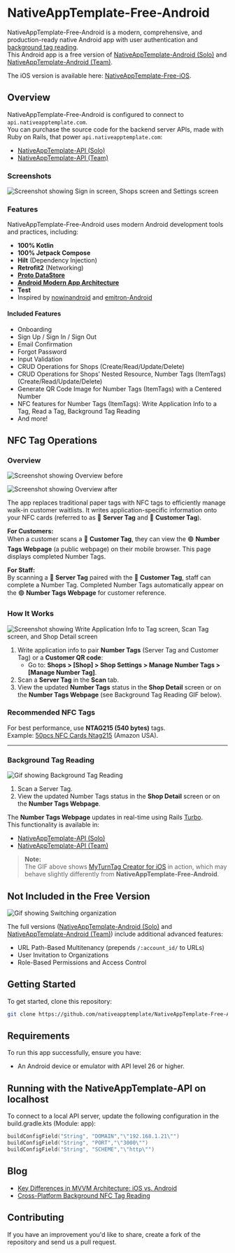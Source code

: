 # NativeAppTemplate-Free-Android

NativeAppTemplate-Free-Android is a modern, comprehensive, and production-ready native Android app with user authentication and [background tag reading](https://developer.apple.com/documentation/corenfc/adding-support-for-background-tag-reading).  
This Android app is a free version of  [NativeAppTemplate-Android (Solo)](https://nativeapptemplate.com/products/android-solo) and [NativeAppTemplate-Android (Team)](https://nativeapptemplate.com/products/android-team).  

The iOS version is available here: [NativeAppTemplate-Free-iOS](https://github.com/nativeapptemplate/NativeAppTemplate-Free-iOS).  

## Overview

NativeAppTemplate-Free-Android is configured to connect to `api.nativeapptemplate.com`.  
You can purchase the source code for the backend server APIs, made with Ruby on Rails, that power `api.nativeapptemplate.com`:

- [NativeAppTemplate-API (Solo)](https://nativeapptemplate.com/products/api-solo)  
- [NativeAppTemplate-API (Team)](https://nativeapptemplate.com/products/api-team)

### Screenshots

![Screenshot showing Sign in screen, Shops screen and Settings screen](https://github.com/nativeapptemplate/NativeAppTemplate-Free-Android/blob/main/docs/images/screenshots.png "Screenshot showing Sign in screen, Shops screen and Settings screen")

### Features

NativeAppTemplate-Free-Android uses modern Android development tools and practices, including:

- **100% Kotlin**
- **100% Jetpack Compose**
- **Hilt** (Dependency Injection)
- **Retrofit2** (Networking)
- **[Proto DataStore](https://developer.android.com/topic/libraries/architecture/datastore)**  
- **[Android Modern App Architecture](https://developer.android.com/topic/architecture#modern-app-architecture)**
- **Test**  
- Inspired by [nowinandroid](https://github.com/android/nowinandroid) and [emitron-Android](https://github.com/razeware/emitron-Android)

#### Included Features

- Onboarding
- Sign Up / Sign In / Sign Out
- Email Confirmation
- Forgot Password
- Input Validation
- CRUD Operations for Shops (Create/Read/Update/Delete)
- CRUD Operations for Shops’ Nested Resource, Number Tags (ItemTags) (Create/Read/Update/Delete)
- Generate QR Code Image for Number Tags (ItemTags) with a Centered Number
- NFC features for Number Tags (ItemTags): Write Application Info to a Tag, Read a Tag, Background Tag Reading
- And more!

## NFC Tag Operations

### Overview  

![Screenshot showing Overview before](https://github.com/nativeapptemplate/NativeAppTemplate-Free-Android/blob/main/docs/images/overview_before.png "Screenshot showing Overview before")

![Screenshot showing Overview after](https://github.com/nativeapptemplate/NativeAppTemplate-Free-Android/blob/main/docs/images/overview_after.png "Screenshot showing Overview after")

The app replaces traditional paper tags with NFC tags to efficiently manage walk-in customer waitlists. It writes application-specific information onto your NFC cards (referred to as :red_circle: **Server Tag** and :large_blue_circle: **Customer Tag**).

**For Customers:**  
When a customer scans a :large_blue_circle: **Customer Tag**, they can view the :green_circle: **Number Tags Webpage** (a public webpage) on their mobile browser. This page displays completed Number Tags.

**For Staff:**  
By scanning a :red_circle: **Server Tag** paired with the :large_blue_circle: **Customer Tag**, staff can complete a Number Tag. Completed Number Tags automatically appear on the :green_circle: **Number Tags Webpage** for customer reference.

### How It Works  

![Screenshot showing Write Application Info to Tag screen, Scan Tag screen, and Shop Detail screen](https://github.com/nativeapptemplate/NativeAppTemplate-Free-Android/blob/main/docs/images/screenshots_nfc.png "Screenshot showing Write Application Info to Tag screen, Scan Tag screen, and Shop Detail screen")

1. Write application info to pair **Number Tags** (Server Tag and Customer Tag) or a **Customer QR code**:  
   - Go to: **Shops > [Shop] > Shop Settings > Manage Number Tags > [Manage Number Tag]**.  
2. Scan a **Server Tag** in the **Scan** tab.  
3. View the updated **Number Tags** status in the **Shop Detail** screen or on the **Number Tags Webpage** (see Background Tag Reading GIF below).  

### Recommended NFC Tags  
For best performance, use **NTAG215 (540 bytes)** tags.  
Example: [50pcs NFC Cards Ntag215](https://www.amazon.com/dp/B087FRYY8S) (Amazon USA).  

---

### Background Tag Reading  

![Gif showing Background Tag Reading](https://github.com/nativeapptemplate/NativeAppTemplate-Free-Android/blob/main/docs/images/nfc.gif "Showing Background Tag Reading")  

1. Scan a Server Tag.  
2. View the updated Number Tags status in the **Shop Detail** screen or on the **Number Tags Webpage**.  

The **Number Tags Webpage** updates in real-time using Rails [Turbo](https://turbo.hotwired.dev).  
This functionality is available in:  
- [NativeAppTemplate-API (Solo)](https://nativeapptemplate.com/products/api-solo)  
- [NativeAppTemplate-API (Team)](https://nativeapptemplate.com/products/api-team)  

> **Note:**  
> The GIF above shows [MyTurnTag Creator for iOS](https://apps.apple.com/app/myturntag-creator/id1516198303) in action, which may behave slightly differently from **NativeAppTemplate-Free-Android**.

## Not Included in the Free Version

![Gif showing Switching organization](https://github.com/nativeapptemplate/NativeAppTemplate-Free-Android/blob/main/docs/images/organization.gif "Showing Switching organization")  

The full versions ([NativeAppTemplate-Android (Solo)](https://nativeapptemplate.com/products/android-solo) and [NativeAppTemplate-Android (Team)](https://nativeapptemplate.com/products/android-team)) include additional advanced features:

- URL Path-Based Multitenancy (prepends `/:account_id/` to URLs)
- User Invitation to Organizations
- Role-Based Permissions and Access Control

## Getting Started

To get started, clone this repository:

```bash
git clone https://github.com/nativeapptemplate/NativeAppTemplate-Free-Android.git
```

## Requirements

To run this app successfully, ensure you have:

- An Android device or emulator with API level 26 or higher.

## Running with the NativeAppTemplate-API on localhost

To connect to a local API server, update the following configuration in the build.gradle.kts (Module: app):

```kotlin
buildConfigField("String", "DOMAIN","\"192.168.1.21\"")
buildConfigField("String", "PORT","\"3000\"")
buildConfigField("String", "SCHEME","\"http\"")
```

## Blog

- [Key Differences in MVVM Architecture: iOS vs. Android](https://medium.com/@dadachix/key-differences-in-mvvm-architecture-ios-vs-android-e239d30b2ea7)
- [Cross-Platform Background NFC Tag Reading](https://medium.com/@dadachix/cross-platform-background-nfc-tag-reading-8a704f0cb6e9)

## Contributing

If you have an improvement you'd like to share, create a fork of the repository and send us a pull request.
